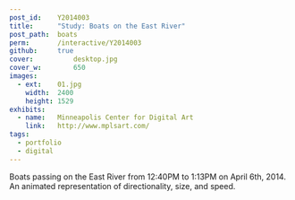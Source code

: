 ```yaml
---
post_id:    Y2014003
title:      "Study: Boats on the East River"
post_path:  boats
perm:       /interactive/Y2014003
github:     true
cover:			desktop.jpg
cover_w:		650
images:
  - ext:    01.jpg
    width:  2400
    height: 1529
exhibits:
  - name:   Minneapolis Center for Digital Art
    link:   http://www.mplsart.com/
tags:
  - portfolio
  - digital
---
```

Boats passing on the East River from 12:40PM to 1:13PM on April 6th, 2014. An animated representation of directionality, size, and speed.